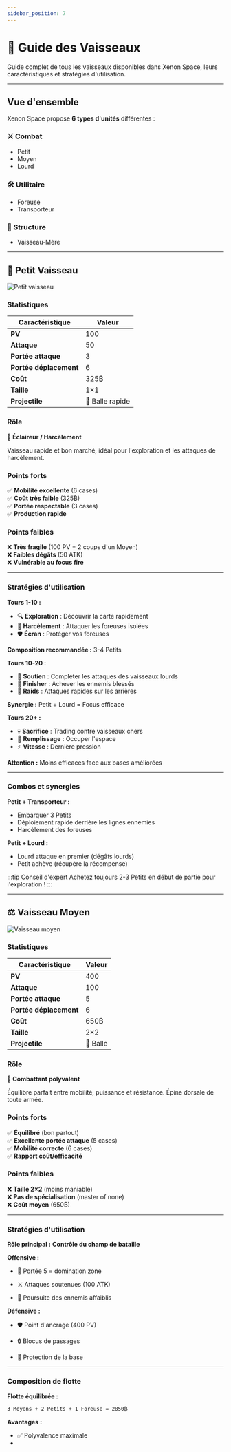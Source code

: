 ```yaml
---
sidebar_position: 7
---
```


# 🚀 Guide des Vaisseaux

Guide complet de tous les vaisseaux disponibles dans Xenon Space, leurs caractéristiques et stratégies d'utilisation.

---

## Vue d'ensemble

Xenon Space propose **6 types d'unités** différentes :

<div className="row">
  <div className="col col--4">
    <div className="card">
      <div className="card__body text--center">
        <h3>⚔️ Combat</h3>
        <ul>
          <li>Petit</li>
          <li>Moyen</li>
          <li>Lourd</li>
        </ul>
      </div>
    </div>
  </div>
  
  <div className="col col--4">
    <div className="card">
      <div className="card__body text--center">
        <h3>🛠️ Utilitaire</h3>
        <ul>
          <li>Foreuse</li>
          <li>Transporteur</li>
        </ul>
      </div>
    </div>
  </div>
  
  <div className="col col--4">
    <div className="card">
      <div className="card__body text--center">
        <h3>🏰 Structure</h3>
        <ul>
          <li>Vaisseau-Mère</li>
        </ul>
      </div>
    </div>
  </div>
</div>

---

## 🏃 Petit Vaisseau

![Petit vaisseau](./img/ships/petit.png)

### Statistiques

| Caractéristique | Valeur |
|-----------------|--------|
| **PV** | 100 |
| **Attaque** | 50 |
| **Portée attaque** | 3 |
| **Portée déplacement** | 6 |
| **Coût** | 325₿ |
| **Taille** | 1×1 |
| **Projectile** | 🔹 Balle rapide |

### Rôle

<div className="alert alert--info">
  <strong>🎯 Éclaireur / Harcèlement</strong>
  <p>Vaisseau rapide et bon marché, idéal pour l'exploration et les attaques de harcèlement.</p>
</div>

### Points forts

✅ **Mobilité excellente** (6 cases)  
✅ **Coût très faible** (325₿)  
✅ **Portée respectable** (3 cases)  
✅ **Production rapide**

### Points faibles

❌ **Très fragile** (100 PV = 2 coups d'un Moyen)  
❌ **Faibles dégâts** (50 ATK)  
❌ **Vulnérable au focus fire**

---

### Stratégies d'utilisation

<Tabs>
  <TabItem value="earygame" label="Early Game" default>

**Tours 1-10 :**
- 🔍 **Exploration** : Découvrir la carte rapidement
- 🎯 **Harcèlement** : Attaquer les foreuses isolées
- 🛡️ **Écran** : Protéger vos foreuses

**Composition recommandée :** 3-4 Petits

  </TabItem>
  
  <TabItem value="midgame" label="Mid Game">

**Tours 10-20 :**
- 🔄 **Soutien** : Compléter les attaques des vaisseaux lourds
- 🎯 **Finisher** : Achever les ennemis blessés
- 🚀 **Raids** : Attaques rapides sur les arrières

**Synergie :** Petit + Lourd = Focus efficace

  </TabItem>
  
  <TabItem value="lategame" label="Late Game">

**Tours 20+ :**
- 💀 **Sacrifice** : Trading contre vaisseaux chers
- 🔄 **Remplissage** : Occuper l'espace
- ⚡ **Vitesse** : Dernière pression

**Attention :** Moins efficaces face aux bases améliorées

  </TabItem>
</Tabs>

---

### Combos et synergies

**Petit + Transporteur :**
- Embarquer 3 Petits
- Déploiement rapide derrière les lignes ennemies
- Harcèlement des foreuses

**Petit + Lourd :**
- Lourd attaque en premier (dégâts lourds)
- Petit achève (récupère la récompense)

:::tip Conseil d'expert
Achetez toujours 2-3 Petits en début de partie pour l'exploration !
:::

---

## ⚖️ Vaisseau Moyen

![Vaisseau moyen](./img/ships/moyen.png)

### Statistiques

| Caractéristique | Valeur |
|-----------------|--------|
| **PV** | 400 |
| **Attaque** | 100 |
| **Portée attaque** | 5 |
| **Portée déplacement** | 6 |
| **Coût** | 650₿ |
| **Taille** | 2×2 |
| **Projectile** | 🔹 Balle |

### Rôle

<div className="alert alert--success">
  <strong>🎯 Combattant polyvalent</strong>
  <p>Équilibre parfait entre mobilité, puissance et résistance. Épine dorsale de toute armée.</p>
</div>

### Points forts

✅ **Équilibré** (bon partout)  
✅ **Excellente portée attaque** (5 cases)  
✅ **Mobilité correcte** (6 cases)  
✅ **Rapport coût/efficacité**

### Points faibles

❌ **Taille 2×2** (moins maniable)  
❌ **Pas de spécialisation** (master of none)  
❌ **Coût moyen** (650₿)

---

### Stratégies d'utilisation

**Rôle principal :** **Contrôle du champ de bataille**

<div className="row">
  <div className="col col--6">

**Offensive :**
- 🎯 Portée 5 = domination zone
- ⚔️ Attaques soutenues (100 ATK)
- 🚀 Poursuite des ennemis affaiblis

  </div>
  <div className="col col--6">

**Défensive :**
- 🛡️ Point d'ancrage (400 PV)
- 🔒 Blocus de passages
- 🏰 Protection de la base

  </div>
</div>

---

### Composition de flotte

**Flotte équilibrée :**
```
3 Moyens + 2 Petits + 1 Foreuse = 2850₿
```

**Avantages :**
- ✅ Polyvalence maximale
-